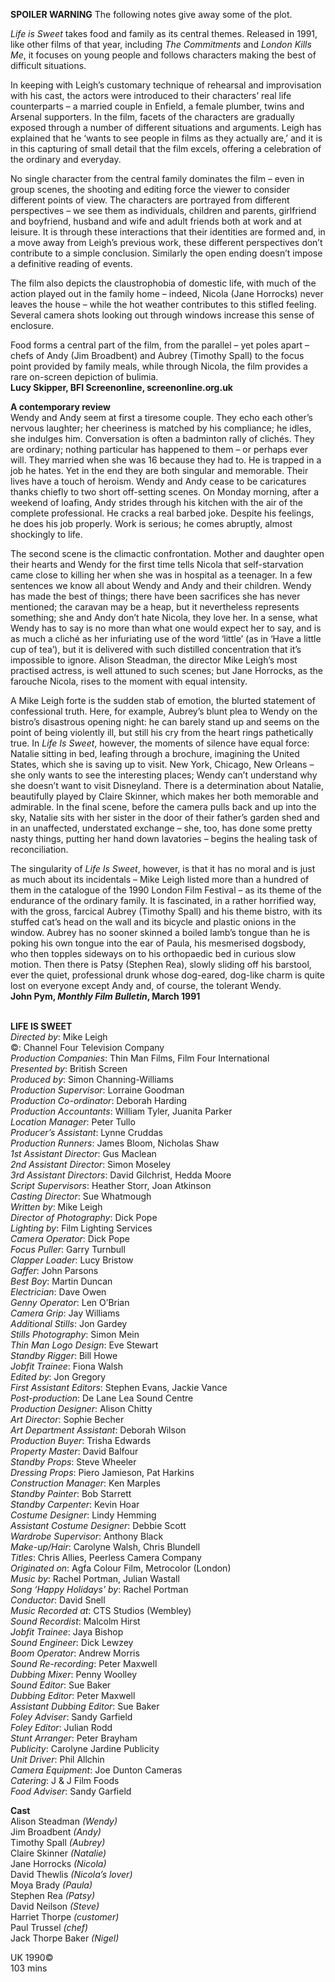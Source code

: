 
**SPOILER WARNING** The following notes give away some of the plot.

_Life is Sweet_ takes food and family as its central themes. Released in 1991, like other films of that year, including _The Commitments_ and _London Kills Me_, it focuses on young people and follows characters making the best of difficult situations.

In keeping with Leigh’s customary technique of rehearsal and improvisation with his cast, the actors were introduced to their characters’ real life counterparts – a married couple in Enfield, a female plumber, twins and Arsenal supporters. In the film, facets of the characters are gradually exposed through a number of different situations and arguments. Leigh has explained that he ‘wants to see people in films as they actually are,’ and it is in this capturing of small detail that the film excels, offering a celebration of the ordinary and everyday.

No single character from the central family dominates the film – even in group scenes, the shooting and editing force the viewer to consider different points of view. The characters are portrayed from different perspectives – we see them as individuals, children and parents, girlfriend and boyfriend, husband and wife and adult friends both at work and at leisure. It is through these interactions that their identities are formed and, in a move away from Leigh’s previous work, these different perspectives don’t contribute to a simple conclusion. Similarly the open ending doesn’t impose a definitive reading of events.

The film also depicts the claustrophobia of domestic life, with much of the action played out in the family home – indeed, Nicola (Jane Horrocks) never leaves the house – while the hot weather contributes to this stifled feeling. Several camera shots looking out through windows increase this sense of enclosure.

Food forms a central part of the film, from the parallel – yet poles apart – chefs of Andy (Jim Broadbent) and Aubrey (Timothy Spall) to the focus point provided by family meals, while through Nicola, the film provides a rare on-screen depiction of bulimia.  
**Lucy Skipper, BFI Screenonline, screenonline.org.uk**

**A contemporary review**  
Wendy and Andy seem at first a tiresome couple. They echo each other’s nervous laughter; her cheeriness is matched by his compliance; he idles, she indulges him. Conversation is often a badminton rally of clichés. They are ordinary; nothing particular has happened to them – or perhaps ever will. They married when she was 16 because they had to. He is trapped in a job he hates. Yet in the end they are both singular and memorable. Their lives have a touch of heroism. Wendy and Andy cease to be caricatures thanks chiefly to two short off-setting scenes. On Monday morning, after a weekend of loafing, Andy strides through his kitchen with the air of the complete professional. He cracks a real barbed joke. Despite his feelings, he does his job properly. Work is serious; he comes abruptly, almost shockingly to life.

The second scene is the climactic confrontation. Mother and daughter open their hearts and Wendy for the first time tells Nicola that self-starvation came close to killing her when she was in hospital as a teenager. In a few sentences we know all about Wendy and Andy and their children. Wendy has made the best of things; there have been sacrifices she has never mentioned; the caravan may be a heap, but it nevertheless represents something; she and Andy don’t hate Nicola, they love her. In a sense, what Wendy has to say is no more than what one would expect her to say, and is as much a cliché as her infuriating use of the word ‘little’ (as in ‘Have a little cup of tea’), but it is delivered with such distilled concentration that it’s impossible to ignore. Alison Steadman, the director Mike Leigh’s most practised actress, is well attuned to such scenes; but Jane Horrocks, as the farouche Nicola, rises to the moment with equal intensity.

A Mike Leigh forte is the sudden stab of emotion, the blurted statement of confessional truth. Here, for example, Aubrey’s blunt plea to Wendy on the bistro’s disastrous opening night: he can barely stand up and seems on the point of being violently ill, but still his cry from the heart rings pathetically true. In _Life Is Sweet_, however, the moments of silence have equal force: Natalie sitting in bed, leafing through a brochure, imagining the United States, which she is saving up to visit. New York, Chicago, New Orleans – she only wants to see the interesting places; Wendy can’t understand why she doesn’t want to visit Disneyland. There is a determination about Natalie, beautifully played by Claire Skinner, which makes her both memorable and admirable. In the final scene, before the camera pulls back and up into the sky, Natalie sits with her sister in the door of their father’s garden shed and in an unaffected, understated exchange – she, too, has done some pretty nasty things, putting her hand down lavatories – begins the healing task of reconciliation.

The singularity of _Life Is Sweet_, however, is that it has no moral and is just as much about its incidentals – Mike Leigh listed more than a hundred of them in the catalogue of the 1990 London Film Festival – as its theme of the endurance of the ordinary family. It is fascinated, in a rather horrified way, with the gross, farcical Aubrey (Timothy Spall) and his theme bistro, with its stuffed cat’s head on the wall and its bicycle and plastic onions in the window. Aubrey has no sooner skinned a boiled lamb’s tongue than he is poking his own tongue into the ear of Paula, his mesmerised dogsbody, who then topples sideways on to his orthopaedic bed in curious slow motion. Then there is Patsy (Stephen Rea), slowly sliding off his barstool, ever the quiet, professional drunk whose dog-eared, dog-like charm is quite lost on everyone except Andy and, of course, the tolerant Wendy.  
**John Pym, _Monthly Film Bulletin_, March 1991**
<br><br>

**LIFE IS SWEET**  
_Directed by_: Mike Leigh  
©: Channel Four Television Company  
_Production Companies_: Thin Man Films,  Film Four International  
_Presented by_: British Screen  
_Produced by_: Simon Channing-Williams  
_Production Supervisor_: Lorraine Goodman  
_Production Co-ordinator_: Deborah Harding  
_Production Accountants_: William Tyler,  Juanita Parker  
_Location Manager_: Peter Tullo  
_Producer’s Assistant_: Lynne Cruddas  
_Production Runners_: James Bloom, Nicholas Shaw  
_1st Assistant Director_: Gus Maclean  
_2nd Assistant Director_: Simon Moseley  
_3rd Assistant Directors_: David Gilchrist,  Hedda Moore  
_Script Supervisors_: Heather Storr, Joan Atkinson  
_Casting Director_: Sue Whatmough  
_Written by_: Mike Leigh  
_Director of Photography_: Dick Pope  
_Lighting by_: Film Lighting Services  
_Camera Operator_: Dick Pope  
_Focus Puller_: Garry Turnbull  
_Clapper Loader_: Lucy Bristow  
_Gaffer_: John Parsons  
_Best Boy_: Martin Duncan  
_Electrician_: Dave Owen  
_Genny Operator_: Len O’Brian  
_Camera Grip_: Jay Williams  
_Additional Stills_: Jon Gardey  
_Stills Photography_: Simon Mein  
_Thin Man Logo Design_: Eve Stewart  
_Standby Rigger_: Bill Howe  
_Jobfit Trainee_: Fiona Walsh  
_Edited by_: Jon Gregory  
_First Assistant Editors_: Stephen Evans,  Jackie Vance  
_Post-production_: De Lane Lea Sound Centre  
_Production Designer_: Alison Chitty  
_Art Director_: Sophie Becher  
_Art Department Assistant_: Deborah Wilson  
_Production Buyer_: Trisha Edwards  
_Property Master_: David Balfour  
_Standby Props_: Steve Wheeler  
_Dressing Props_: Piero Jamieson, Pat Harkins  
_Construction Manager_: Ken Marples  
_Standby Painter_: Bob Starrett  
_Standby Carpenter_: Kevin Hoar  
_Costume Designer_: Lindy Hemming  
_Assistant Costume Designer_: Debbie Scott  
_Wardrobe Supervisor_: Anthony Black  
_Make-up/Hair_: Carolyne Walsh, Chris Blundell  
_Titles_: Chris Allies, Peerless Camera Company  
_Originated on_: Agfa Colour Film,  Metrocolor (London)  
_Music by_: Rachel Portman, Julian Wastall  
_Song ‘Happy Holidays’ by_: Rachel Portman  
_Conductor_: David Snell  
_Music Recorded at_: CTS Studios (Wembley)  
_Sound Recordist_: Malcolm Hirst  
_Jobfit Trainee_: Jaya Bishop  
_Sound Engineer_: Dick Lewzey  
_Boom Operator_: Andrew Morris  
_Sound Re-recording_: Peter Maxwell  
_Dubbing Mixer_: Penny Woolley  
_Sound Editor_: Sue Baker  
_Dubbing Editor_: Peter Maxwell  
_Assistant Dubbing Editor_: Sue Baker  
_Foley Adviser_: Sandy Garfield  
_Foley Editor_: Julian Rodd  
_Stunt Arranger_: Peter Brayham  
_Publicity_: Carolyne Jardine Publicity  
_Unit Driver_: Phil Allchin  
_Camera Equipment_: Joe Dunton Cameras  
_Catering_: J & J Film Foods  
_Food Adviser_: Sandy Garfield

**Cast**  
Alison Steadman _(Wendy)_  
Jim Broadbent _(Andy)_  
Timothy Spall _(Aubrey)_  
Claire Skinner _(Natalie)_  
Jane Horrocks _(Nicola)_  
David Thewlis _(Nicola’s lover)_  
Moya Brady _(Paula)_  
Stephen Rea _(Patsy)_  
David Neilson _(Steve)_  
Harriet Thorpe _(customer)_  
Paul Trussel _(chef)_  
Jack Thorpe Baker _(Nigel)_

UK 1990©  
103 mins
<br><br>
<!--stackedit_data:
eyJoaXN0b3J5IjpbLTIwOTMwNjc2MDhdfQ==
-->